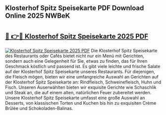 ## Klosterhof Spitz Speisekarte PDF Download Online 2025 NWBeK

# <h2><a href="http://gccyc5.nevu.top/?p=Klosterhof+Spitz+Speisekarte">🔗 👉🔴 Klosterhof Spitz Speisekarte 2025 PDF</a></h2>

[![Klosterhof Spitz Speisekarte 2025 PDF](https://i.imgur.com/dBaPXMq.png)](http://gccyc5.nevu.top/?p=Klosterhof+Spitz+Speisekarte)
Die Klosterhof Spitz Speisekarte des Restaurants oder Cafés bietet nicht nur ein Menü mit Gerichten, sondern auch eine Gelegenheit für Sie, etwas zu finden, das für Ihren Geschmack köstlich und passend ist. Es gibt viele leichte und frische Salate auf der Klosterhof Spitz Speisekarte unseres Restaurants. Für diejenigen, die Fleisch mögen, bieten wir eine umfangreiche Auswahl an Gerichten auf der Klosterhof Spitz Speisekarte an: Rindfleisch, Schweinefleisch, Huhn und Fisch. Unseren Auserwählten bieten wir exquisite Gerichte wie Schaschlik und Steak an, die auf einem alten, natürlichen Feuer zubereitet werden. Unsere Klosterhof Spitz Speisekarte umfasst eine große Auswahl an Desserts, von klassischen Torten und Kuchen bis hin zu exquisiten Crème Brûlée und Schokoladen-Balinas.

